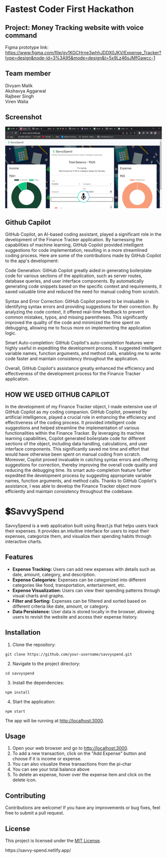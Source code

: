 # Fastest Coder First Hackathon

<h2>Project: Money Tracking website with voice command</h2>

Figma prototype link: https://www.figma.com/file/gv1KGCHrne3whhJDDX0JKV/Expense_Tracker?type=design&node-id=3%3A95&mode=design&t=5x9Lz46sJMfGawcc-1

## Team member
Divyam Malik
<br>
Akshavya Aggarwal
<br>
Rajbeer Singh
<br>
Viren Walia
<br>

<h2>Screenshot</h2>
<img src="money.png">



## Github Capilot
GitHub Copilot, an AI-based coding assistant, played a significant role in the development of the Finance Tracker application. By harnessing the capabilities of machine learning, GitHub Copilot provided intelligent suggestions for code implementation, resulting in a more streamlined coding process. Here are some of the contributions made by GitHub Copilot to the app's development:

Code Generation: GitHub Copilot greatly aided in generating boilerplate code for various sections of the application, such as server routes, database queries, and user interface components. By automatically generating code snippets based on the specific context and requirements, it saved valuable time and reduced the need for manual coding from scratch.

Syntax and Error Correction: GitHub Copilot proved to be invaluable in identifying syntax errors and providing suggestions for their correction. By analyzing the code context, it offered real-time feedback to prevent common mistakes, typos, and missing parentheses. This significantly improved the quality of the code and minimized the time spent on debugging, allowing me to focus more on implementing the application logic.

Smart Auto-completion: GitHub Copilot's auto-completion features were highly useful in expediting the development process. It suggested intelligent variable names, function arguments, and method calls, enabling me to write code faster and maintain consistency throughout the application.

Overall, GitHub Copilot's assistance greatly enhanced the efficiency and effectiveness of the development process for the Finance Tracker application.

## HOW WE USED GITHUB CAPILOT
In the development of my Finance Tracker object, I made extensive use of GitHub Copilot as my coding companion. GitHub Copilot, powered by artificial intelligence, played a crucial role in enhancing the efficiency and effectiveness of the coding process. It provided intelligent code suggestions and helped streamline the implementation of various functionalities within the Finance Tracker. By leveraging its machine learning capabilities, Copilot generated boilerplate code for different sections of the object, including data handling, calculations, and user interface components. This significantly saved me time and effort that would have otherwise been spent on manual coding from scratch. Moreover, Copilot proved invaluable in catching syntax errors and offering suggestions for correction, thereby improving the overall code quality and reducing the debugging time. Its smart auto-completion feature further expedited the development process by suggesting appropriate variable names, function arguments, and method calls. Thanks to GitHub Copilot's assistance, I was able to develop the Finance Tracker object more efficiently and maintain consistency throughout the codebase.


<h1>💲SavvySpend</h1>
 <p> SavvySpend is a web application built using React.js that helps users track their expenses. It provides an intuitive interface for users to input their expenses, categorize them, and visualize their spending habits through interactive charts. </p>



<h2>Features</h2>
<ul>
        <li><strong>Expense Tracking:</strong> Users can add new expenses with details such as date, amount, category, and description.</li>
        <li><strong>Expense Categories:</strong> Expenses can be categorized into different categories like food, transportation, entertainment, etc.</li>
        <li><strong>Expense Visualization:</strong> Users can view their spending patterns through visual charts and graphs.</li>
        <li><strong>Filter and Sorting:</strong> Expenses can be filtered and sorted based on different criteria like date, amount, or category.</li>
        <li><strong>Data Persistence:</strong> User data is stored locally in the browser, allowing users to revisit the website and access their expense history.</li>
</ul>

<h2>Installation</h2>

<ol>
    <li>Clone the repository:</li>
</ol>

<pre><code>git clone https://github.com/your-username/savvyspend.git</code></pre>
<ol start="2">
    <li>Navigate to the project directory:</li>
</ol>
<pre><code>cd savvyspend</code></pre>
<ol start="3">
    <li>Install the dependencies:</li>
</ol>
<pre><code>npm install</code></pre>
<ol start="4">
    <li>Start the application:</li>
</ol>
<pre><code>npm start</code></pre>
<p>
    The app will be running at <a href="http://localhost:3000">http://localhost:3000</a>.
</p>
<h2>Usage</h2>
<ol>
    <li>Open your web browser and go to <a href="http://localhost:3000">http://localhost:3000</a>.</li>
    <li>To add a new transaction, click on the "Add Expense" button and choose if it is income or expense.</li>
    <li>You can also visualize these transactions from the pi-char</li>
    <li>You can see your total balance above</li>
    <li>To delete an expense, hover over the expense item and click on the delete icon.</li>
</ol>
<h2>Contributing</h2>
<p>
    Contributions are welcome! If you have any improvements or bug fixes, feel free to submit a pull request.
</p>
<h2>License</h2>
<p>
    This project is licensed under the <a href="LICENSE">MIT License</a>.
</p>
<P>https://savvy-spend.netlify.app/</P>
